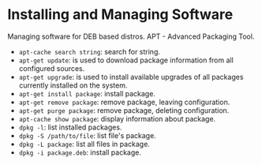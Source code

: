 # Installing and Managing Software
Managing software for DEB based distros. APT - Advanced Packaging Tool.

- `apt-cache search string`: search for string.
- `apt-get update`: is used to download package information from all configured sources.
- `apt-get upgrade`: is used to install available upgrades of all packages currently installed on the system.
- `apt-get install package`: install package.
- `apt-get remove package`: remove package, leaving configuration.
- `apt-get purge package`: remove package, deleting configuration.
- `apt-cache show package`: display information about package.
- `dpkg -l`: list installed packages.
- `dpkg -S /path/to/file`: list file's package.
- `dpkg -L package`: list all files in package.
- `dpkg -i package.deb`: install package.